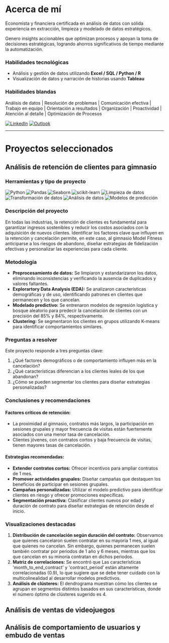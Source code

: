 # Acerca de mí

Economista y financiera certificada en análisis de datos con sólida experiencia en extracción, limpieza y modelado de datos estratégicos. 

Genero insights accionables que optimizan procesos y apoyan la toma de decisiones estratégicas, logrando ahorros significativos de tiempo mediante la automatización.

### Habilidades tecnológicas
- Análisis y gestión de datos utilizando **Excel / SQL / Python / R**
- Visualización de datos y narración de historias usando **Tableau**

### Habilidades blandas
Análisis de datos | Resolución de problemas | Comunicación efectiva | Trabajo en equipo | Orientación a resultados | Organización | Proactividad | Atención al detalle | Optimización de Procesos

<!-- PARA HACER QUE EL LINK ABRA EN OTRA PESTAÑA
<a href="https://www.linkedin.com/in/marielalegoma/" target="_blank">
  <img src="https://img.shields.io/badge/linkedin-%230077B5.svg?style=for-the-badge&logo=linkedin&logoColor=white" alt="LinkedIn">
</a>-->
[![LinkedIn](https://img.shields.io/badge/linkedin-%23295F98.svg?style=for-the-badge&logo=linkedin&logoColor=white)](https://www.linkedin.com/in/marielalegoma/)
[![Outlook](https://img.shields.io/badge/Microsoft_Outlook-295F98?style=for-the-badge&logo=microsoft-outlook&logoColor=white)](mailto:mariel_goma@outlook.com)

* * *

# Proyectos seleccionados

## Análisis de retención de clientes para gimnasio

### Herramientas y tipo de proyecto

![Python](https://img.shields.io/badge/python-357ebd?style=for-the-badge&logo=python&logoColor=white)
![Pandas](https://img.shields.io/badge/pandas-%23357ebd.svg?style=for-the-badge&logo=pandas&logoColor=white)
![Seaborn](https://img.shields.io/badge/Seaborn-357ebd?style=for-the-badge)
![scikit-learn](https://img.shields.io/badge/scikit--learn-%23357ebd.svg?style=for-the-badge&logo=scikit-learn&logoColor=white)
![Limpieza de datos](https://img.shields.io/badge/Limpieza_de_datos-295F98?style=for-the-badge)
![Transformación de datos](https://img.shields.io/badge/Transformación_de_datos-295F98?style=for-the-badge)
![Análisis de datos](https://img.shields.io/badge/Análisis_de_datos-295F98?style=for-the-badge)
![Modelos de predicción](https://img.shields.io/badge/Modelos_de_predicción-295F98?style=for-the-badge)

### Descripción del proyecto

En todas las industrias, la retención de clientes es fundamental para garantizar ingresos sostenibles y reducir los costos asociados con la adquisición de nuevos clientes. Identificar los factores clave que influyen en la retención y cancelación permite, en este caso, al gimnasio Model Fitness anticiparse a los riesgos de abandono, diseñar estrategias de fidelización efectivas y personalizar las experiencias para cada cliente.

### Metodología

- **Preprocesamiento de datos:** Se limpiaron y estandarizaron los datos, eliminando inconsistencias y verificando la ausencia de duplicados y valores faltantes.
- **Explorartory Data Analysis (EDA):** Se analizaron características demográficas y de uso, identificando patrones en clientes que permanecen y los que cancelan.
- **Modelado predictivo:** Se entrenaron modelos de regresión logística y bosque aleatorio para predecir la cancelación de clientes con un precisión del 85% y 84%, respectivamente.
- **Clustering:** Se segmentaron los clientes en grupos utilizando K-means para identificar comportamientos similares.

### Preguntas a resolver

Este proyecto responde a tres preguntas clave:
1. ¿Qué factores demográficos o de comportamiento influyen más en la cancelación?
2. ¿Qué características diferencian a los clientes leales de los que abandonan?
3. ¿Cómo se pueden segmentar los clientes para diseñar estrategias personalizadas?

### Conclusiones y recomendaciones

#### Factores críticos de retención:
- La proximidad al gimnasio, contratos más largos, la participación en sesiones grupales y mayor frecuencia de visitas están fuertemente asociados con una menor tasa de cancelación.
- Clientes jóvenes, con contratos cortos y baja frecuencia de visitas, tienen mayores tasas de cancelación.
#### Estrategias recomendadas:
- **Extender contratos cortos:** Ofrecer incentivos para ampliar contratos de 1 mes.
- **Promover actividades grupales:** Diseñar campañas que destaquen los beneficios de participar en sesiones grupales.
- **Campañas personalizadas:** Utilizar el modelo predictivo para identificar clientes en riesgo y ofrecer promociones específicas.
- **Segmentación proactiva:** Clasificar clientes nuevos por edad y duración de contrato para diseñar estrategias de retención desde el inicio.

### Visualizaciones destacadas
1. **Distribución de cancelación según duración del contrato:** Observamos que quienes cancelaron suelen contratar en su mayoría 1 mes, al igual que quienes no cancelan. Sin embargo, quienes permanecen suelen también contratar por periodos de 1 año y 6 meses, mientras que los que cancelan en su minoría contratan en dichos periodos.
2. **Matriz de correlaciones:** Se encontró que Las características 'month_to_end_contract' y 'contract_period' están altamente correlacionadas (0.9), lo que sugiere que se debe tener cuidado con la multicolinealidad al desarrollar modelos predictivos.
3. **Análisis de clústeres:** El dendrograma muestran cómo los clientes se agrupan en segmentos distintos basados en sus características, donde el número óptimo de clústeres sugerido es 4.

## Análisis de ventas de videojuegos

## Análisis de comportamiento de usuarios y embudo de ventas
